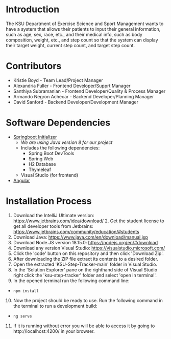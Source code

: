 # Introduction 
The KSU Department of Exercise Science and Sport Management wants to have a system that allows their patients to input their general information, such as age, sex, race, etc., and their medical info, such as body composition, weight, etc., and step count so that the system can display their target weight, current step count, and target step count.

# Contributors
* Kristie Boyd - Team Lead/Project Manager
* Alexandria Fuller - Frontend Developer/Supprt Manager
* Santhiya Subramanian - Frontend Developer/Quality & Process Manager
* Armando Negron Achecar - Backend Developer/Planning Manager
* David Sanford - Backend Developer/Development Manager

# Software Dependencies
* [Springboot Initializer](https://spring.io/)
  * _We are using Java version 8 for our project_
  * Includes the following dependencies:
    * Spring Boot DevTools
    * Spring Web
    * H2 Database
    * Thymeleaf
  * Visual Studio (for frontend)
* [Angular](https://angular.io/cli)

# Installation Process
1. Download the IntelliJ Ultimate version: https://www.jetbrains.com/idea/download/
   2. Get the student license to get all developer tools from Jetbrains: https://www.jetbrains.com/community/education/#students
2. Download Java: https://www.java.com/en/download/manual.jsp
3. Download Node.JS version 18.15.0: https://nodejs.org/en/#download
4. Download any version Visual Studio: https://visualstudio.microsoft.com/
5. Click the 'code' button on this repository and then click 'Download Zip'.
6. After downloading the ZIP file extract its contents to a desired folder.
7. Open the extracted 'KSU-Step-Tracker-main' folder in Visual Studio.
8. In the 'Solution Explorer' pane on the righthand side of Visual Studio right click the 'ksu-step-tracker' folder and select 'open in terminal'.
9. In the opened terminal run the following command line:
* `npm install`
10. Now the project should be ready to use. Run the following command in the terminal to run a development build:
* `ng serve`
11. If it is running without error you will be able to access it by going to http://localhost:4200/ in your browser.
